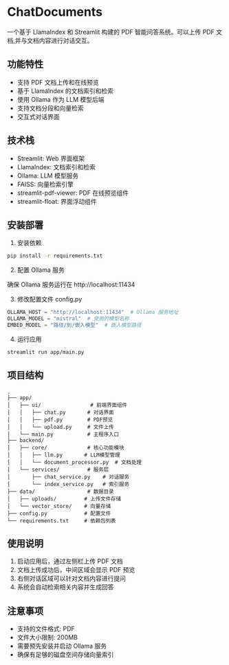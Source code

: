 # ChatDocuments

一个基于 LlamaIndex 和 Streamlit 构建的 PDF 智能问答系统。可以上传 PDF 文档,并与文档内容进行对话交互。

## 功能特性

- 支持 PDF 文档上传和在线预览
- 基于 LlamaIndex 的文档索引和检索
- 使用 Ollama 作为 LLM 模型后端
- 支持文档分段和向量检索
- 交互式对话界面

## 技术栈

- Streamlit: Web 界面框架
- LlamaIndex: 文档索引和检索
- Ollama: LLM 模型服务
- FAISS: 向量检索引擎
- streamlit-pdf-viewer: PDF 在线预览组件
- streamlit-float: 界面浮动组件

## 安装部署

1. 安装依赖

```bash
pip install -r requirements.txt
```

2. 配置 Ollama 服务

确保 Ollama 服务运行在 http://localhost:11434

3. 修改配置文件 config.py

```python
OLLAMA_HOST = "http://localhost:11434"  # Ollama 服务地址
OLLAMA_MODEL = "mistral"  # 使用的模型名称
EMBED_MODEL = "路径/到/嵌入模型"  # 嵌入模型路径
```

4. 运行应用

```bash
streamlit run app/main.py
```

## 项目结构

```
.
├── app/
│   ├── ui/                # 前端界面组件
│   │   ├── chat.py       # 对话界面
│   │   ├── pdf.py        # PDF预览
│   │   └── upload.py     # 文件上传
│   └── main.py           # 主程序入口
├── backend/
│   ├── core/             # 核心功能模块
│   │   ├── llm.py       # LLM模型管理
│   │   └── document_processor.py  # 文档处理
│   └── services/         # 服务层
│       ├── chat_service.py    # 对话服务
│       └── index_service.py   # 索引服务
├── data/                 # 数据目录
│   ├── uploads/         # 上传文件存储
│   └── vector_store/    # 向量存储
├── config.py            # 配置文件
└── requirements.txt     # 依赖包列表
```

## 使用说明

1. 启动应用后，通过左侧栏上传 PDF 文档
2. 文档上传成功后，中间区域会显示 PDF 预览
3. 右侧对话区域可以针对文档内容进行提问
4. 系统会自动检索相关内容并生成回答

## 注意事项

- 支持的文件格式: PDF
- 文件大小限制: 200MB
- 需要预先安装并启动 Ollama 服务
- 确保有足够的磁盘空间存储向量索引
